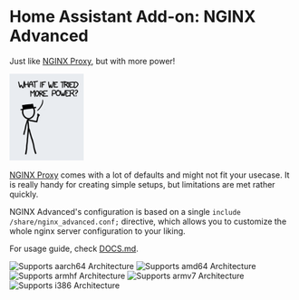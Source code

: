 # Home Assistant Add-on: NGINX Advanced

Just like [NGINX Proxy](https://github.com/home-assistant/addons/blob/master/nginx_proxy/README.md), but with more power!

![](../pictures/more-power.png)

[NGINX Proxy](https://github.com/home-assistant/addons/blob/master/nginx_proxy/README.md) comes with a lot of defaults and might not fit your usecase. It is really handy for creating simple setups, but limitations are met rather quickly.

NGINX Advanced's configuration is based on a single `include /share/nginx_advanced.conf;` directive, which allows you to customize the whole nginx server configuration to your liking.

For usage guide, check [DOCS.md](./DOCS.md).

![Supports aarch64 Architecture][aarch64-shield] ![Supports amd64 Architecture][amd64-shield] ![Supports armhf Architecture][armhf-shield] ![Supports armv7 Architecture][armv7-shield] ![Supports i386 Architecture][i386-shield]

[aarch64-shield]: https://img.shields.io/badge/aarch64-yes-green.svg
[amd64-shield]: https://img.shields.io/badge/amd64-yes-green.svg
[armhf-shield]: https://img.shields.io/badge/armhf-yes-green.svg
[armv7-shield]: https://img.shields.io/badge/armv7-yes-green.svg
[i386-shield]: https://img.shields.io/badge/i386-yes-green.svg
